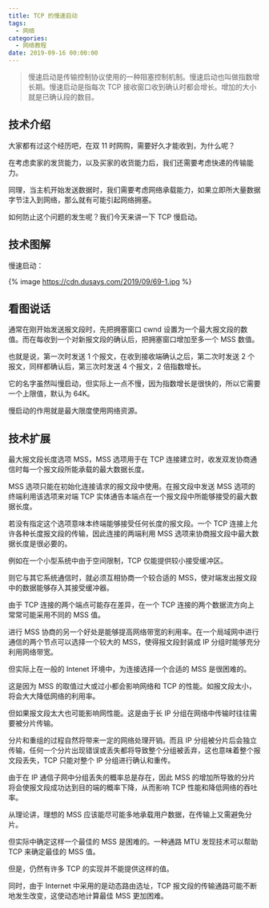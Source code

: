 ```yaml
---
title: TCP 的慢速启动
tags:
  - 网络
categories:
  - 网络教程
date: 2019-09-16 00:00:00
---
```


> 慢速启动是传输控制协议使用的一种阻塞控制机制。慢速启动也叫做指数增长期。慢速启动是指每次 TCP 接收窗口收到确认时都会增长。增加的大小就是已确认段的数目。

<!-- more -->

## 技术介绍

大家都有过这个经历吧，在双 11 时网购，需要好久才能收到，为什么呢？

在考虑卖家的发货能力，以及买家的收货能力后，我们还需要考虑快递的传输能力。

同理，当主机开始发送数据时，我们需要考虑网络承载能力，如果立即所大量数据字节注入到网络，那么就有可能引起网络拥塞。

如何防止这个问题的发生呢？我们今天来讲一下 TCP 慢启动。

## 技术图解

慢速启动：

{% image https://cdn.dusays.com/2019/09/69-1.jpg %}

## 看图说话

通常在刚开始发送报文段时，先把拥塞窗口 cwnd 设置为一个最大报文段的数值。而在每收到一个对新报文段的确认后，把拥塞窗口增加至多一个 MSS 数值。

也就是说，第一次时发送 1 个报文，在收到接收端确认之后，第二次时发送 2 个报文，同样都确认后，第三次时发送 4 个报文，2 倍指数增长。

它的名字虽然叫慢启动，但实际上一点不慢，因为指数增长是很快的，所以它需要一个上限值，默认为 64K。

慢启动的作用就是最大限度使用网络资源。

## 技术扩展

最大报文段长度选项 MSS，MSS 选项用于在 TCP 连接建立时，收发双发协商通信时每一个报文段所能承载的最大数据长度。

MSS 选项只能在初始化连接请求的报文段中使用。在报文段中发送 MSS 选项的终端利用该选项来对端 TCP 实体通告本端点在一个报文段中所能够接受的最大数据长度。

若没有指定这个选项意味本终端能够接受任何长度的报文段。一个 TCP 连接上允许各种长度报文段的传输，因此连接的两端利用 MSS 选项来协商报文段中最大数据长度是很必要的。

例如在一个小型系统中由于空间限制，TCP 仅能提供较小接受缓冲区。

则它与其它系统通信时，就必须互相协商一个较合适的 MSS，使对端发出报文段中的数据能够存入其接受缓冲器。

由于 TCP 连接的两个端点可能存在差异，在一个 TCP 连接的两个数据流方向上常常可能采用不同的 MSS 值。

进行 MSS 协商的另一个好处是能够提高网络带宽的利用率。在一个局域网中进行通信的两个节点可以选择一个较大的 MSS，使得报文段封装成 IP 分组时能够充分利用网络带宽。

但实际上在一般的 Intenet 环境中，为连接选择一个合适的 MSS 是很困难的。

这是因为 MSS 的取值过大或过小都会影响网络和 TCP 的性能。如报文段太小，将会大大降低网络的利用率。

但如果报文段太大也可能影响网性能。这是由于长 IP 分组在网络中传输时往往需要被分片传输。

分片和重组的过程自然将带来一定的网络处理开销。而且 IP 分组被分片后会独立传输，任何一个分片出现错误或丢失都将导致整个分组被丢弃，这也意味着整个报文段丢失，TCP 只能对整个 IP 分组进行确认和重传。

由于在 IP 通信子网中分组丢失的概率总是存在，因此 MSS 的增加所导致的分片将会使报文段成功达到目的端的概率下降，从而影响 TCP 性能和降低网络的吞吐率。

从理论讲，理想的 MSS 应该能尽可能多地承载用户数据，在传输上又需避免分片。

但实际中确定这样一个最佳的 MSS 是困难的。一种通路 MTU 发现技术可以帮助 TCP 来确定最佳的 MSS 值。

但是，仍然有许多 TCP 的实现并不能提供这样的值。

同时，由于 Internet 中采用的是动态路由选址，TCP 报文段的传输通路可能不断地发生改变，这使动态地计算最佳 MSS 更加困难。